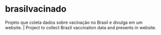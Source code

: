 # brasilvacinado
Projeto que coleta dados sobre vacinação no Brasil e divulga em um website. | Project to collect Brazil vaccination data and presents in website.
